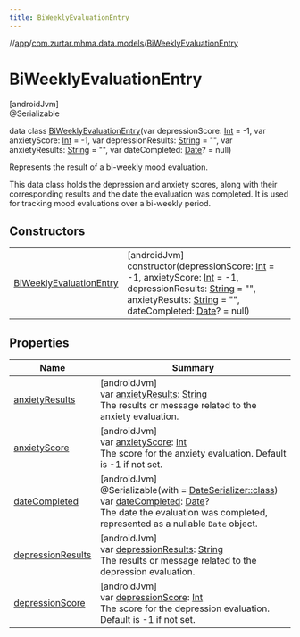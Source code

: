 ```yaml
---
title: BiWeeklyEvaluationEntry
---
```

//[app](../../../index.html)/[com.zurtar.mhma.data.models](../index.html)/[BiWeeklyEvaluationEntry](index.html)



# BiWeeklyEvaluationEntry



[androidJvm]\
@Serializable



data class [BiWeeklyEvaluationEntry](index.html)(var depressionScore: [Int](https://kotlinlang.org/api/core/kotlin-stdlib/kotlin/-int/index.html) = -1, var anxietyScore: [Int](https://kotlinlang.org/api/core/kotlin-stdlib/kotlin/-int/index.html) = -1, var depressionResults: [String](https://kotlinlang.org/api/core/kotlin-stdlib/kotlin/-string/index.html) = &quot;&quot;, var anxietyResults: [String](https://kotlinlang.org/api/core/kotlin-stdlib/kotlin/-string/index.html) = &quot;&quot;, var dateCompleted: [Date](https://developer.android.com/reference/kotlin/java/util/Date.html)? = null)

Represents the result of a bi-weekly mood evaluation.



This data class holds the depression and anxiety scores, along with their corresponding results and the date the evaluation was completed. It is used for tracking mood evaluations over a bi-weekly period.



## Constructors


| | |
|---|---|
| [BiWeeklyEvaluationEntry](-bi-weekly-evaluation-entry.html) | [androidJvm]<br>constructor(depressionScore: [Int](https://kotlinlang.org/api/core/kotlin-stdlib/kotlin/-int/index.html) = -1, anxietyScore: [Int](https://kotlinlang.org/api/core/kotlin-stdlib/kotlin/-int/index.html) = -1, depressionResults: [String](https://kotlinlang.org/api/core/kotlin-stdlib/kotlin/-string/index.html) = &quot;&quot;, anxietyResults: [String](https://kotlinlang.org/api/core/kotlin-stdlib/kotlin/-string/index.html) = &quot;&quot;, dateCompleted: [Date](https://developer.android.com/reference/kotlin/java/util/Date.html)? = null) |


## Properties


| Name | Summary |
|---|---|
| [anxietyResults](anxiety-results.html) | [androidJvm]<br>var [anxietyResults](anxiety-results.html): [String](https://kotlinlang.org/api/core/kotlin-stdlib/kotlin/-string/index.html)<br>The results or message related to the anxiety evaluation. |
| [anxietyScore](anxiety-score.html) | [androidJvm]<br>var [anxietyScore](anxiety-score.html): [Int](https://kotlinlang.org/api/core/kotlin-stdlib/kotlin/-int/index.html)<br>The score for the anxiety evaluation. Default is -1 if not set. |
| [dateCompleted](date-completed.html) | [androidJvm]<br>@Serializable(with = [DateSerializer::class](../-date-serializer/index.html))<br>var [dateCompleted](date-completed.html): [Date](https://developer.android.com/reference/kotlin/java/util/Date.html)?<br>The date the evaluation was completed, represented as a nullable `Date` object. |
| [depressionResults](depression-results.html) | [androidJvm]<br>var [depressionResults](depression-results.html): [String](https://kotlinlang.org/api/core/kotlin-stdlib/kotlin/-string/index.html)<br>The results or message related to the depression evaluation. |
| [depressionScore](depression-score.html) | [androidJvm]<br>var [depressionScore](depression-score.html): [Int](https://kotlinlang.org/api/core/kotlin-stdlib/kotlin/-int/index.html)<br>The score for the depression evaluation. Default is -1 if not set. |
